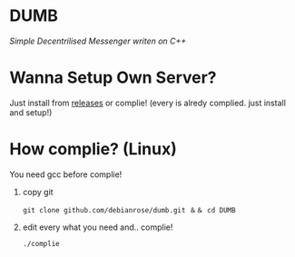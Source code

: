 # DUMB
*Simple Decentrilised Messenger writen on C++*

# Wanna Setup Own Server?
Just install from [releases](github.com/debianrose/dumb/release) or complie! (every is alredy complied. just install and setup!)

# How complie? (Linux)
You need gcc before complie!

1. copy git
   ```
   git clone github.com/debianrose/dumb.git ＆＆ cd DUMB
   ```
2. edit every what you need and.. complie!
   ```
   ./complie
   ```
